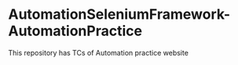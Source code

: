 # AutomationSeleniumFramework-AutomationPractice
 This repository has TCs of Automation practice website
